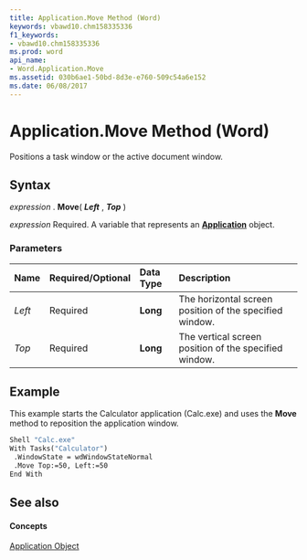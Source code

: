 ```yaml
---
title: Application.Move Method (Word)
keywords: vbawd10.chm158335336
f1_keywords:
- vbawd10.chm158335336
ms.prod: word
api_name:
- Word.Application.Move
ms.assetid: 030b6ae1-50bd-8d3e-e760-509c54a6e152
ms.date: 06/08/2017
---
```



# Application.Move Method (Word)

Positions a task window or the active document window.


## Syntax

 _expression_ . **Move**( **_Left_** , **_Top_** )

 _expression_ Required. A variable that represents an **[Application](Word.Application.md)** object.


### Parameters



|**Name**|**Required/Optional**|**Data Type**|**Description**|
|:-----|:-----|:-----|:-----|
| _Left_|Required| **Long**|The horizontal screen position of the specified window.|
| _Top_|Required| **Long**|The vertical screen position of the specified window.|

## Example

This example starts the Calculator application (Calc.exe) and uses the  **Move** method to reposition the application window.


```vb
Shell "Calc.exe" 
With Tasks("Calculator") 
 .WindowState = wdWindowStateNormal 
 .Move Top:=50, Left:=50 
End With
```


## See also


#### Concepts


[Application Object](Word.Application.md)

